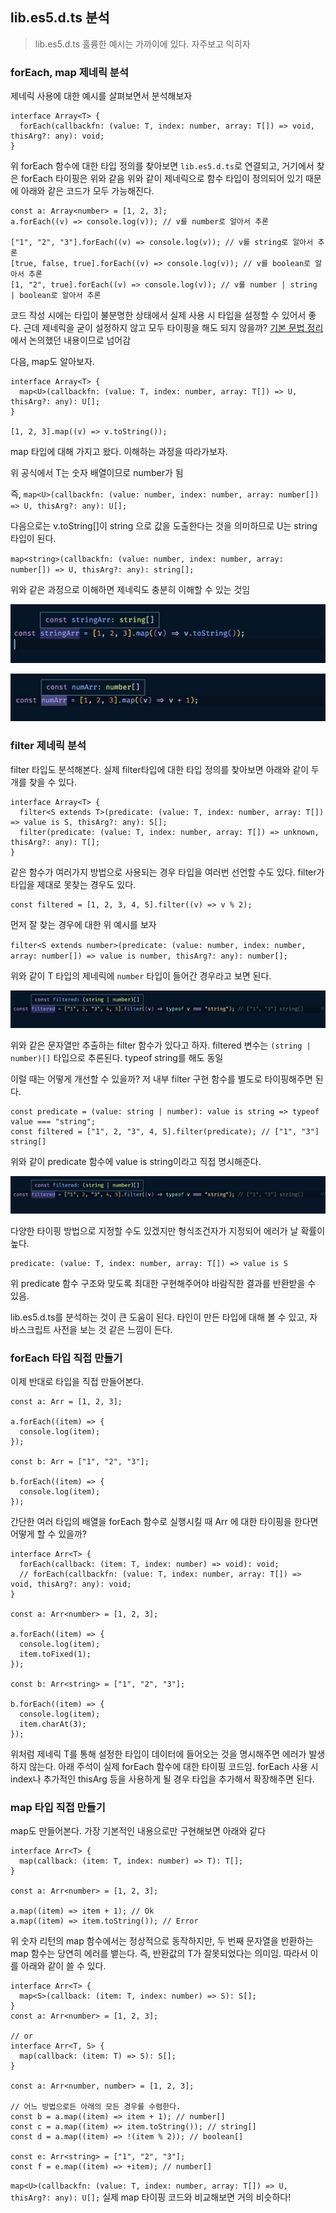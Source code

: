 ﻿## lib.es5.d.ts 분석

> lib.es5.d.ts 훌륭한 예시는 가까이에 있다. 자주보고 익히자

### forEach, map 제네릭 분석

제네릭 사용에 대한 예시를 살펴보면서 분석해보자

```tsx
interface Array<T> {
  forEach(callbackfn: (value: T, index: number, array: T[]) => void, thisArg?: any): void;
}
```

위 forEach 함수에 대한 타입 정의를 찾아보면 `lib.es5.d.ts`로 연결되고, 거기에서 찾은 forEach 타이핑은 위와 같음
위와 같이 제네릭으로 함수 타입이 정의되어 있기 때문에 아래와 같은 코드가 모두 가능해진다.

```tsx
const a: Array<number> = [1, 2, 3];
a.forEach((v) => console.log(v)); // v를 number로 알아서 추론

["1", "2", "3"].forEach((v) => console.log(v)); // v를 string로 알아서 추론
[true, false, true].forEach((v) => console.log(v)); // v를 boolean로 알아서 추론
[1, "2", true].forEach((v) => console.log(v)); // v를 number | string | boolean로 알아서 추론
```

[](4-2-ts-all-in-one-basic.md)
코드 작성 시에는 타입이 불분명한 상태에서 실제 사용 시 타입을 설정할 수 있어서 좋다.
근데 제네릭을 굳이 설정하지 않고 모두 타이핑을 해도 되지 않을까? [기본 문법 정리](4-2-ts-all-in-one-basic.md) 에서 논의했던 내용이므로 넘어감

다음, map도 알아보자.

```tsx
interface Array<T> {
  map<U>(callbackfn: (value: T, index: number, array: T[]) => U, thisArg?: any): U[];
}

[1, 2, 3].map((v) => v.toString());
```

map 타입에 대해 가지고 왔다. 이해하는 과정을 따라가보자.

위 공식에서 T는 숫자 배열이므로 number가 됨

즉, `map<U>(callbackfn: (value: number, index: number, array: number[]) => U, thisArg?: any): U[];`

다음으로는 v.toString[]이 string 으로 값을 도출한다는 것을 의미하므로 U는 string 타입이 된다.

`map<string>(callbackfn: (value: number, index: number, array: number[]) => U, thisArg?: any): string[];`

위와 같은 과정으로 이해하면 제네릭도 충분히 이해할 수 있는 것임

![위 과정을 이해하면 stringArr 변수가 string[]로 추론되는 것을 이해할 수 있게된다.](../img/221220-1.png)

![](../img/221220-2.png)

### filter 제네릭 분석

filter 타입도 분석해본다. 실제 filter타입에 대한 타입 정의를 찾아보면 아래와 같이 두 개를 찾을 수 있다.

```tsx
interface Array<T> {
  filter<S extends T>(predicate: (value: T, index: number, array: T[]) => value is S, thisArg?: any): S[];
  filter(predicate: (value: T, index: number, array: T[]) => unknown, thisArg?: any): T[];
}
```

같은 함수가 여러가지 방법으로 사용되는 경우 타입을 여러번 선언할 수도 있다. filter가 타입을 제대로 못찾는 경우도 있다.

```tsx
const filtered = [1, 2, 3, 4, 5].filter((v) => v % 2);
```

먼저 잘 찾는 경우에 대한 위 예시를 보자

`filter<S extends number>(predicate: (value: number, index: number, array: number[]) => value is number, thisArg?: any): number[];`

위와 같이 T 타입의 제네릭에 `number` 타입이 들어간 경우라고 보면 된다.

![](../img/221222-1.png)

위와 같은 문자열만 추출하는 filter 함수가 있다고 하자. filtered 변수는 `(string | number)[]` 타입으로 추론된다. typeof string를 해도 동일

이럴 때는 어떻게 개선할 수 있을까? 저 내부 filter 구현 함수를 별도로 타이핑해주면 된다.

```tsx
const predicate = (value: string | number): value is string => typeof value === "string";
const filtered = ["1", 2, "3", 4, 5].filter(predicate); // ["1", "3"] string[]
```

위와 같이 predicate 함수에 value is string이라고 직접 명시해준다.

![원하는 대로 string[]로 반환](../img/221222-1.png)

다양한 타이핑 방법으로 지정할 수도 있겠지만 형식조건자가 지정되어 에러가 날 확률이 높다.

```tsx
predicate: (value: T, index: number, array: T[]) => value is S
```

위 predicate 함수 구조와 맞도록 최대한 구현해주어야 바람직한 결과를 반환받을 수 있음.

lib.es5.d.ts를 분석하는 것이 큰 도움이 된다. 타인이 만든 타입에 대해 볼 수 있고, 자바스크립트 사전을 보는 것 같은 느낌이 든다.

### forEach 타입 직접 만들기

이제 반대로 타입을 직접 만들어본다.

```tsx
const a: Arr = [1, 2, 3];

a.forEach((item) => {
  console.log(item);
});

const b: Arr = ["1", "2", "3"];

b.forEach((item) => {
  console.log(item);
});
```

간단한 여러 타입의 배열을 forEach 함수로 실행시킬 때 Arr 에 대한 타이핑을 한다면 어떻게 할 수 있을까?

```tsx
interface Arr<T> {
  forEach(callback: (item: T, index: number) => void): void;
  // forEach(callbackfn: (value: T, index: number, array: T[]) => void, thisArg?: any): void;
}

const a: Arr<number> = [1, 2, 3];

a.forEach((item) => {
  console.log(item);
  item.toFixed(1);
});

const b: Arr<string> = ["1", "2", "3"];

b.forEach((item) => {
  console.log(item);
  item.charAt(3);
});
```

위처럼 제네릭 T를 통해 설정한 타입이 데이터에 들어오는 것을 명시해주면 에러가 발생하지 않는다.
아래 주석이 실제 forEach 함수에 대한 타이핑 코드임. forEach 사용 시 index나 추가적인 thisArg 등을 사용하게 될 경우 타입을 추가해서 확장해주면 된다.

### map 타입 직접 만들기

map도 만들어본다. 가장 기본적인 내용으로만 구현해보면 아래와 같다

```tsx
interface Arr<T> {
  map(callback: (item: T, index: number) => T): T[];
}

const a: Arr<number> = [1, 2, 3];

a.map((item) => item + 1); // Ok
a.map((item) => item.toString()); // Error
```

위 숫자 리턴의 map 함수에서는 정상적으로 동작하지만, 두 번째 문자열을 반환하는 map 함수는 당연히 에러를 뱉는다.
즉, 반환값의 T가 잘못되었다는 의미임. 따라서 이를 아래와 같이 쓸 수 있다.

```tsx
interface Arr<T> {
  map<S>(callback: (item: T, index: number) => S): S[];
}
const a: Arr<number> = [1, 2, 3];

// or
interface Arr<T, S> {
  map(callback: (item: T) => S): S[];
}

const a: Arr<number, number> = [1, 2, 3];

// 어느 방법으로든 아래의 모든 경우를 수렴한다.
const b = a.map((item) => item + 1); // number[]
const c = a.map((item) => item.toString()); // string[]
const d = a.map((item) => !(item % 2)); // boolean[]

const e: Arr<string> = ["1", "2", "3"];
const f = e.map((item) => +item); // number[]
```

`map<U>(callbackfn: (value: T, index: number, array: T[]) => U, thisArg?: any): U[];` 실제 map 타이핑 코드와 비교해보면 거의 비슷하다!
